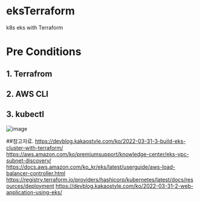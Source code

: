 # eksTerraform
k8s eks with Terraform

# Pre Conditions
## 1. Terrafrom
## 2. AWS CLI
## 3. kubectl



![image](https://user-images.githubusercontent.com/43159901/133402047-d7dd90a2-dae5-444c-a226-e43c75dc17da.png)

##참고자료.
https://devblog.kakaostyle.com/ko/2022-03-31-3-build-eks-cluster-with-terraform/
https://aws.amazon.com/ko/premiumsupport/knowledge-center/eks-vpc-subnet-discovery/
https://docs.aws.amazon.com/ko_kr/eks/latest/userguide/aws-load-balancer-controller.html
https://registry.terraform.io/providers/hashicorp/kubernetes/latest/docs/resources/deployment
https://devblog.kakaostyle.com/ko/2022-03-31-2-web-application-using-eks/
